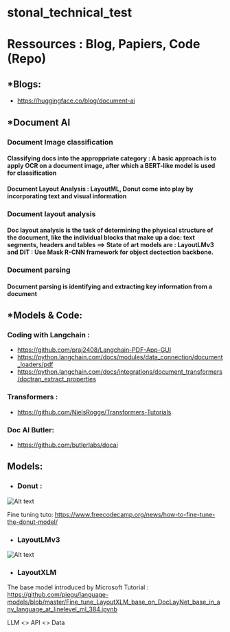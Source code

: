 # stonal_technical_test





# Ressources : Blog, Papiers, Code (Repo)
## *Blogs: 
* https://huggingface.co/blog/document-ai

## *Document AI
### Document Image classification
#### Classifying docs into the approppriate category : A basic approach is to apply OCR on a document image, after which a BERT-like model is used for classification
#### Document Layout Analysis : LayoutML, Donut come into play by incorporating text and visual information

### Document layout analysis 
#### Doc layout analysis is the task of determining the physical structure of the document, like the individual blocks that make up a doc: text segments, headers and tables ==> State of art models are : LayoutLMv3 and DiT : Use Mask R-CNN framework for object dectection backbone.

### Document parsing
#### Document parsing is identifying and extracting key information from a document 

## *Models & Code:
### Coding with Langchain : 
* https://github.com/praj2408/Langchain-PDF-App-GUI
* https://python.langchain.com/docs/modules/data_connection/document_loaders/pdf
* https://python.langchain.com/docs/integrations/document_transformers/doctran_extract_properties
### Transformers : 
* https://github.com/NielsRogge/Transformers-Tutorials

### Doc AI Butler:
* https://github.com/butlerlabs/docai

## Models: 
* ### Donut : 
![Alt text](https://huggingface.co/datasets/huggingface/documentation-images/resolve/main/transformers/model_doc/donut_architecture.jpg)

Fine tuning tuto:  https://www.freecodecamp.org/news/how-to-fine-tune-the-donut-model/
* ### LayoutLMv3
![Alt text](https://huggingface.co/datasets/huggingface/documentation-images/resolve/main/layoutlmv3_architecture.png)

* ### LayoutXLM
The base model introduced by Microsoft
Tutorial : https://github.com/piegu/language-models/blob/master/Fine_tune_LayoutXLM_base_on_DocLayNet_base_in_any_language_at_linelevel_ml_384.ipynb



LLM <> API <> Data 